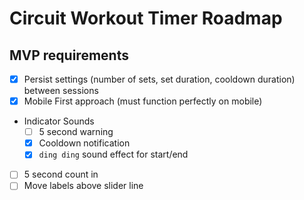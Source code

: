 # Circuit Workout Timer Roadmap

## MVP requirements

- [x] Persist settings (number of sets, set duration, cooldown duration) between sessions
- [x] Mobile First approach (must function perfectly on mobile)
- Indicator Sounds
    - [ ] 5 second warning
    - [x] Cooldown notification
    - [x] `ding ding` sound effect for start/end
- [ ] 5 second count in
- [ ] Move labels above slider line